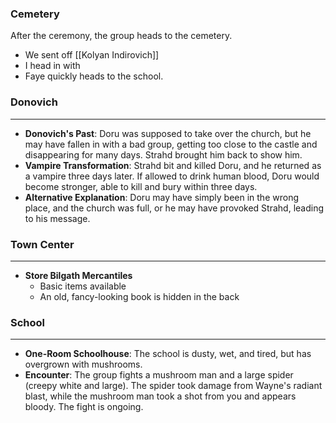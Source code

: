### Cemetery

After the ceremony, the group heads to the cemetery.
- We sent off [[Kolyan Indirovich]]
- I head in with 
- Faye quickly heads to the school.

### Donovich

---

- **Donovich's Past**: Doru was supposed to take over the church, but he may have fallen in with a bad group, getting too close to the castle and disappearing for many days. Strahd brought him back to show him.
- **Vampire Transformation**: Strahd bit and killed Doru, and he returned as a vampire three days later. If allowed to drink human blood, Doru would become stronger, able to kill and bury within three days.
- **Alternative Explanation**: Doru may have simply been in the wrong place, and the church was full, or he may have provoked Strahd, leading to his message.

### Town Center

---

- **Store Bilgath Mercantiles**
    - Basic items available
    - An old, fancy-looking book is hidden in the back

### School

---

- **One-Room Schoolhouse**: The school is dusty, wet, and tired, but has overgrown with mushrooms.
- **Encounter**: The group fights a mushroom man and a large spider (creepy white and large). The spider took damage from Wayne's radiant blast, while the mushroom man took a shot from you and appears bloody. The fight is ongoing.